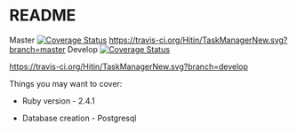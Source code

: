# README
Master
[![Coverage Status](https://coveralls.io/repos/github/Hitin/TaskManagerNew/badge.svg?branch=master)](https://coveralls.io/github/Hitin/TaskManagerNew?branch=master)
https://travis-ci.org/Hitin/TaskManagerNew.svg?branch=master
Develop
[![Coverage Status](https://coveralls.io/repos/github/Hitin/TaskManagerNew/badge.svg?branch=develop)](https://coveralls.io/github/Hitin/TaskManagerNew?branch=develop)

https://travis-ci.org/Hitin/TaskManagerNew.svg?branch=develop

Things you may want to cover:

* Ruby version - 2.4.1

* Database creation - Postgresql


